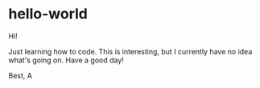 # hello-world

Hi!

Just learning how to code. This is interesting, but I currently have no idea what's going on. Have a good day!

Best,
A
